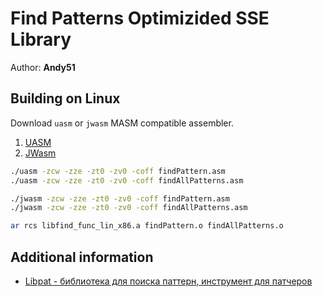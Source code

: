 Find Patterns Optimizided SSE Library
=====================================

Author: **Andy51**

## Building on Linux

Download `uasm` or `jwasm` MASM compatible assembler.

1. [UASM](https://www.terraspace.co.uk/uasm.html)
2. [JWasm](https://github.com/JWasm/JWasm)

```bash
./uasm -zcw -zze -zt0 -zv0 -coff findPattern.asm
./uasm -zcw -zze -zt0 -zv0 -coff findAllPatterns.asm

./jwasm -zcw -zze -zt0 -zv0 -coff findPattern.asm
./jwasm -zcw -zze -zt0 -zv0 -coff findAllPatterns.asm

ar rcs libfind_func_lin_x86.a findPattern.o findAllPatterns.o
```

## Additional information

* [Libpat - библиотека для поиска паттерн, инструмент для патчеров](https://forum.motofan.ru/index.php?showtopic=174598)
